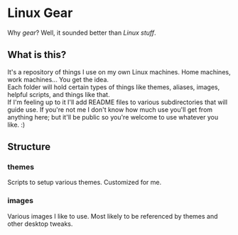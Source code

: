 # Linux Gear
Why _gear_? Well, it sounded better than _Linux stuff_.

## What is this?
It's a repository of things I use on my own Linux machines. Home machines, work machines... You get the idea.  
Each folder will hold certain types of things like themes, aliases, images, helpful scripts, and things like that.  
If I'm feeling up to it I'll add README files to various subdirectories that will guide use. If you're not me I don't know how much use you'll get from anything here; but it'll be public so you're welcome to use whatever you like. :)

## Structure
### themes
Scripts to setup various themes. Customized for me.

### images
Various images I like to use. Most likely to be referenced by themes and other desktop tweaks.
